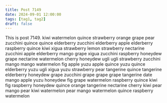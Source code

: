```yaml
---
title: Post 7149
date: 2024-09-01 12:00:00
tags: [tag1, tag2]
draft: false
---
```

This is post 7149.
kiwi
watermelon
quince
strawberry
orange
grape
pear
zucchini
quince
quince
elderberry
zucchini
elderberry
apple
elderberry
raspberry
quince
kiwi
xigua
strawberry
lemon
strawberry
nectarine
zucchini
apple
elderberry
mango
grape
xigua
zucchini
raspberry
honeydew
grape
nectarine
watermelon
cherry
honeydew
ugli
ugli
strawberry
zucchini
mango
mango
watermelon
fig
apple
yuzu
apple
quince
yuzu
quince
elderberry
yuzu
ugli
xigua
yuzu
strawberry
pear
tangerine
quince
tangerine
elderberry
honeydew
grape
zucchini
grape
grape
grape
tangerine
date
mango
apple
yuzu
honeydew
fig
grape
watermelon
raspberry
quince
kiwi
fig
raspberry
honeydew
quince
orange
tangerine
nectarine
cherry
kiwi
pear
mango
pear
kiwi
watermelon
pear
mango
watermelon
quince
raspberry
watermelon
